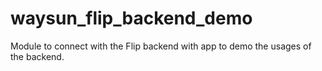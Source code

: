 # waysun_flip_backend_demo

Module to connect with the Flip backend with app to demo the usages of the backend.
